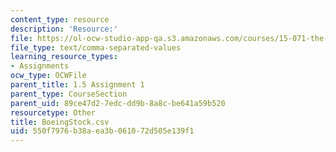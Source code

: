 ```yaml
---
content_type: resource
description: 'Resource:'
file: https://ol-ocw-studio-app-qa.s3.amazonaws.com/courses/15-071-the-analytics-edge-spring-2017/550f7976b38aea3b061072d505e139f1_BoeingStock.csv
file_type: text/comma-separated-values
learning_resource_types:
- Assignments
ocw_type: OCWFile
parent_title: 1.5 Assignment 1
parent_type: CourseSection
parent_uid: 89ce47d2-7edc-dd9b-8a8c-be641a59b520
resourcetype: Other
title: BoeingStock.csv
uid: 550f7976-b38a-ea3b-0610-72d505e139f1
---
```

